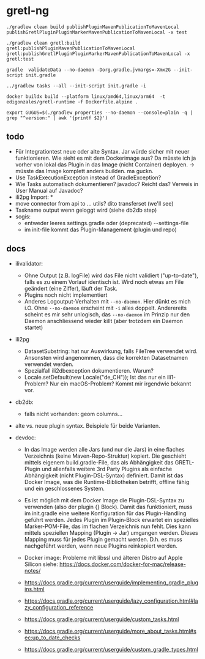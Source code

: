 # gretl-ng

```
./gradlew clean build publishPluginMavenPublicationToMavenLocal publishGretlPluginPluginMarkerMavenPublicationToMavenLocal -x test

./gradlew clean gretl:build gretl:publishPluginMavenPublicationToMavenLocal gretl:publishGretlPluginPluginMarkerMavenPublicationToMavenLocal -x gretl:test
```

```
gradle  validateData --no-daemon -Dorg.gradle.jvmargs=-Xmx2G --init-script init.gradle
```

```
../gradlew tasks --all --init-script init.gradle -i
```

```
docker buildx build --platform linux/amd64,linux/arm64  -t edigonzales/gretl-runtime -f Dockerfile.alpine .
```

```
export GUGUS=$(./gradlew properties --no-daemon --console=plain -q | grep "^version:" | awk '{printf $2}')
```

## todo
- Für Integrationtest neue oder alte Syntax. Jar würde sicher mit neuer funktionieren. Wie sieht es mit dem Dockerimage aus? Da müsste ich ja vorher von lokal das Plugin in das Image (nicht Container) deployen. -> müsste das Image komplett anders builden. ma guckn.
- Use TaskExecutionException instead of GradleException?
- Wie Tasks automatisch dokumentieren? javadoc? Reicht das? Verweis in User Manual auf Javadoc?
- ili2pg Import:
  * 
- move connector from api to ... utils? dito transferset (we'll see)
- Taskname output wenn geloggt wird (siehe db2db step)
- sogis: 
  * entweder leeres settings.gradle oder (deprecated) --settings-file
  * im init-file kommt das Plugin-Management (plugin und repo)


## docs
- ilivalidator: 
  * Ohne Output (z.B. logFile) wird das File nicht validiert ("up-to-date"), falls es zu einem Vorlauf identisch ist. Wird noch etwas am File geändert (eine Ziffer), läuft der Task.
  * Plugins noch nicht implementiert
  * Anderes Logoutput-Verhalten mit `--no-daemon`. Hier dünkt es mich i.O. Ohne `--no-daemon` erscheint mit `-i` alles doppelt. Anderereits scheint es mir sehr unlogisch, das `--no-daemon` im Prinzip nur den Daemon anschliessend wieder killt (aber trotzdem ein Daemon startet)
- ili2pg
  * DatasetSubstring: hat nur Auswirkung, falls FileTree verwendet wird. Ansonsten wird angenommen, dass die korrekten Datasetnamen verwendet werden.
  * Spezialfall ili2dbexception dokumentieren. Warum?
  * Locale.setDefault(new Locale("de_CH")); Ist das nur ein ili1-Problem? Nur ein macOS-Problem? Kommt mir irgendwie bekannt vor.
- db2db:
  * falls nicht vorhanden: geom columns...
- alte vs. neue plugin syntax. Beispiele für beide Varianten.

- devdoc:
  * In das Image werden alle Jars (und nur die Jars) in eine flaches Verzeichnis (keine Maven-Repo-Struktur) kopiert. Die geschieht mittels eigenem build.gradle-File, das als Abhängigkeit das GRETL-Plugin und allenfalls weitere 3rd Party Plugins als einfache Abhängigkeit (nicht Plugin-DSL-Syntax) definiert. Damit ist das Docker Image, was die Runtime-Bibliotheken betrifft, offline fähig und ein geschlossenes System. 
  * Es ist möglich mit dem Docker Image die Plugin-DSL-Syntax zu verwenden (also der plugin {} Block). Damit das funktioniert, muss im init.gradle eine weitere Konfiguration für das Plugin-Handling geführt werden. Jedes Plugin im Plugin-Block erwartet ein spezielles Marker-POM-File, das im flachen Verzeichnis nun fehlt. Dies kann mittels speziellen Mapping (Plugin -> Jar) umgangen werden. Dieses Mapping muss für jedes Plugin gemacht werden. D.h. es muss nachgeführt werden, wenn neue Plugins reinkopiert werden.
  * Docker image: Probleme mit libssl und älteren Distro auf Apple Silicon siehe: https://docs.docker.com/docker-for-mac/release-notes/


  * https://docs.gradle.org/current/userguide/implementing_gradle_plugins.html
  * https://docs.gradle.org/current/userguide/lazy_configuration.html#lazy_configuration_reference
  * https://docs.gradle.org/current/userguide/custom_tasks.html
  * https://docs.gradle.org/current/userguide/more_about_tasks.html#sec:up_to_date_checks
  * https://docs.gradle.org/current/userguide/custom_gradle_types.html